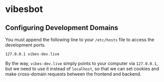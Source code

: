 # vibesbot
## Configuring Development Domains

You must append the following line to your `/etc/hosts` file to access the development ports.

```
127.0.0.1 vibes-dev.live
```

By the way, `vibes-dev.live` simply points to your computer via `127.0.0.1`, but we need to use it instead of `localhost`, so that we can set cookies and make cross-domain requests between the frontend and backend.